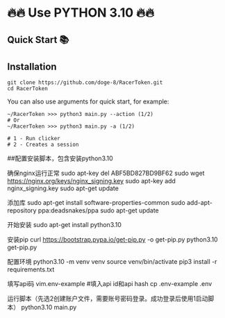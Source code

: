 # 🔥🔥 Use PYTHON 3.10 🔥🔥


## Quick Start 📚


## Installation
```shell
git clone https://github.com/doge-8/RacerToken.git
cd RacerToken
```

You can also use arguments for quick start, for example:
```shell
~/RacerToken >>> python3 main.py --action (1/2)
# Or
~/RacerToken >>> python3 main.py -a (1/2)

# 1 - Run clicker
# 2 - Creates a session
```

##配置安装脚本，包含安装python3.10

确保nginx运行正常
sudo apt-key del ABF5BD827BD9BF62
sudo wget https://nginx.org/keys/nginx_signing.key
sudo apt-key add nginx_signing.key
sudo apt-get update

添加库
sudo apt-get install software-properties-common
sudo add-apt-repository ppa:deadsnakes/ppa
sudo apt-get update

开始安装
sudo apt-get install python3.10

安装pip
curl https://bootstrap.pypa.io/get-pip.py -o get-pip.py
python3.10 get-pip.py

配置环境
python3.10 -m venv venv
source venv/bin/activate
pip3 install -r requirements.txt

填写api码
vim.env-example   #填入api id和api hash
cp .env-example .env

运行脚本（先选2创建账户文件，需要账号密码登录。成功登录后使用1启动脚本）
python3.10 main.py




